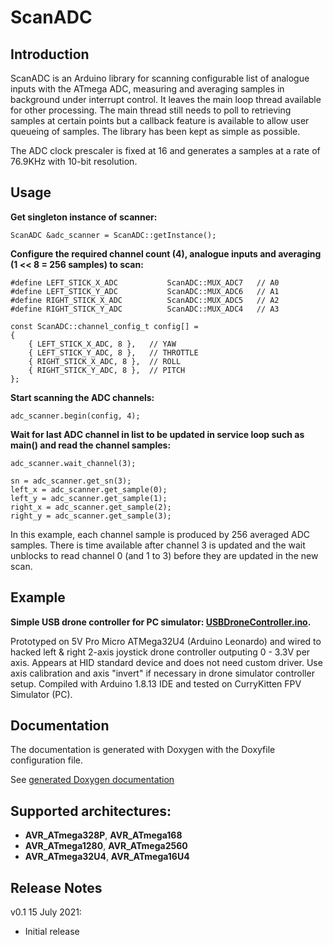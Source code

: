 # ScanADC

## Introduction

ScanADC is an Arduino library for scanning configurable list of analogue inputs with the ATmega ADC, measuring and averaging samples in background under interrupt control. It leaves the main loop thread available for other processing. The main thread still needs to poll to retrieving samples at certain points but a callback feature is available to allow user queueing of samples. The library has been kept as simple as possible.

The ADC clock prescaler is fixed at 16 and generates a samples at a rate of 76.9KHz with 10-bit resolution.

## Usage

**Get singleton instance of scanner:**

    ScanADC &adc_scanner = ScanADC::getInstance();

**Configure the required channel count (4), analogue inputs and averaging (1 << 8 = 256 samples) to scan:**

    #define LEFT_STICK_X_ADC           ScanADC::MUX_ADC7   // A0
    #define LEFT_STICK_Y_ADC           ScanADC::MUX_ADC6   // A1
    #define RIGHT_STICK_X_ADC          ScanADC::MUX_ADC5   // A2
    #define RIGHT_STICK_Y_ADC          ScanADC::MUX_ADC4   // A3

    const ScanADC::channel_config_t config[] =
    {
        { LEFT_STICK_X_ADC, 8 },   // YAW
        { LEFT_STICK_Y_ADC, 8 },   // THROTTLE
        { RIGHT_STICK_X_ADC, 8 },  // ROLL
        { RIGHT_STICK_Y_ADC, 8 },  // PITCH
    };

**Start scanning the ADC channels:**

    adc_scanner.begin(config, 4);

**Wait for last ADC channel in list to be updated in service loop such as main() and read the channel samples:**

    adc_scanner.wait_channel(3);

    sn = adc_scanner.get_sn(3);
    left_x = adc_scanner.get_sample(0);
    left_y = adc_scanner.get_sample(1);
    right_x = adc_scanner.get_sample(2);
    right_y = adc_scanner.get_sample(3);

In this example, each channel sample is produced by 256 averaged ADC samples. There is time available after channel 3 is updated and the wait unblocks to read channel 0 (and 1  to 3) before they are updated in the new scan.

## Example

**Simple USB drone controller for PC simulator: [USBDroneController.ino](examples/USBDroneController/USBDroneController.ino).**

Prototyped on 5V Pro Micro ATMega32U4 (Arduino Leonardo) and wired to hacked left & right 2-axis joystick drone controller outputing 0 - 3.3V per axis. Appears at HID standard device and does not need custom driver. Use axis calibration and axis "invert" if necessary in drone simulator controller setup. Compiled with Arduino 1.8.13 IDE and tested on CurryKitten FPV Simulator (PC).

## Documentation

The documentation is generated with Doxygen with the Doxyfile configuration file. 

See [generated Doxygen documentation](http://hobbylad.github.io/ScanADC/index.html)

## Supported architectures:

+ __AVR_ATmega328P__, __AVR_ATmega168__
+ __AVR_ATmega1280__, __AVR_ATmega2560__
+ __AVR_ATmega32U4__, __AVR_ATmega16U4__

## Release Notes

v0.1    15 July 2021:
- Initial release
